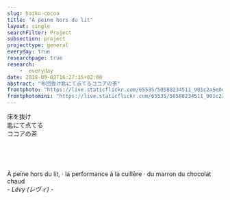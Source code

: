 ```yaml
---
slug: haiku-cocoa
title: "À peine hors du lit"
layout: single
searchFilter: Project
subsection: project
projecttype: general
everyday: true
researchpage: true
research: 
    -  everyday
date: 2018-09-03T16:27:15+02:00
abstract: "布団抜け匙にて点てるココアの茶"
frontphoto: "https://live.staticflickr.com/65535/50588234511_901c2a5e0e.jpg"
frontphotomini: "https://live.staticflickr.com/65535/50588234511_901c2a5e0e_q.jpg"
---
```


床を抜け  
匙にて点てる  
ココアの茶

&nbsp;

&nbsp;


À peine hors du lit, &middot; la performance à la cuillère &middot; du marron du chocolat chaud  
*- Lévy (レヴィ) -*